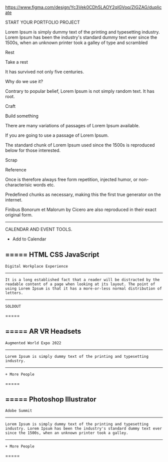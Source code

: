 https://www.figma.com/design/Yc3Vek0CDh5LAOY2qIGVoq/ZIGZAG/duplicate


START YOUR
PORTFOLIO
PROJECT



Lorem Ipsum is simply dummy text of the printing and typesetting industry. Lorem Ipsum has been the industry's standard dummy text ever since the 1500s, when an unknown printer took a galley of type and scrambled



Rest

Take a rest

It has survived not only five centuries.

Why do we use it?

Contrary to popular belief, Lorem Ipsum is not simply random text. It has root.



Craft

Build something

There are many variations of passages of Lorem Ipsum available.

If you are going to use a passage of Lorem Ipsum.

The standard chunk of Lorem Ipsum used since the 1500s is reproduced below for those interested.



Scrap

Reference

Once is therefore always free form repetition, injected humor, or non-characterisic words etc.

Predefined chunks as necessary, making this the first true generator on the internet.

Finibus Bonorum et Malorum by Cicero are also reproduced in their exact original form.


---------------------


CALENDAR AND
EVENT TOOLS.

+ Add to Calendar

===== 
    HTML CSS JavaScript
-----
    Digital Workplace Experience
-----
    It is a long established fact that a reader will be distracted by the readable content of a page when looking at its layout. The point of using Lorem Ipsum is that it has a more-or-less normal distribution of letters.
-----
    SOLDOUT
===== 

===== 
    AR VR Headsets
-----
    Augmented World Expo 2022
-----
    Lorem Ipsum is simply dummy text of the printing and typesetting industry.
-----
    + More People
===== 

===== 
    Photoshop Illustrator
----
    Adobe Summit
----
    Lorem Ipsum is simply dummy text of the printing and typesetting industry. Lorem Ipsum has been the industry's standard dummy text ever since the 1500s, when an unknown printer took a galley.
----
    + More People
===== 


